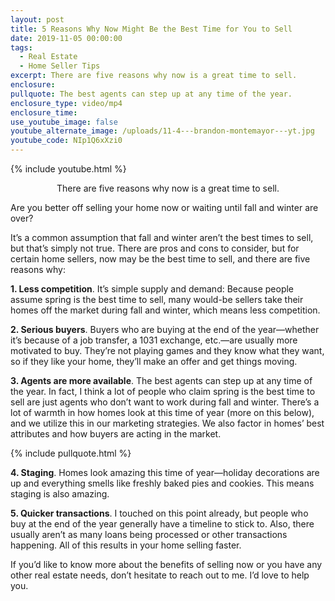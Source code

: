 ```yaml
---
layout: post
title: 5 Reasons Why Now Might Be the Best Time for You to Sell
date: 2019-11-05 00:00:00
tags:
  - Real Estate
  - Home Seller Tips
excerpt: There are five reasons why now is a great time to sell.
enclosure:
pullquote: The best agents can step up at any time of the year.
enclosure_type: video/mp4
enclosure_time:
use_youtube_image: false
youtube_alternate_image: /uploads/11-4---brandon-montemayor---yt.jpg
youtube_code: NIp1Q6xXzi0
---
```


{% include youtube.html %}

<center>There are five reasons why now is a great time to sell.</center>

Are you better off selling your home now or waiting until fall and winter are over?

It’s a common assumption that fall and winter aren’t the best times to sell, but that’s simply not true. There are pros and cons to consider, but for certain home sellers, now may be the best time to sell, and there are five reasons why:

**1\. Less competition**. It’s simple supply and demand: Because people assume spring is the best time to sell, many would-be sellers take their homes off the market during fall and winter, which means less competition.

**2\. Serious buyers**. Buyers who are buying at the end of the year—whether it’s because of a job transfer, a 1031 exchange, etc.—are usually more motivated to buy. They’re not playing games and they know what they want, so if they like your home, they’ll make an offer and get things moving.

**3\. Agents are more available**. The best agents can step up at any time of the year. In fact, I think a lot of people who claim spring is the best time to sell are just agents who don’t want to work during fall and winter. There’s a lot of warmth in how homes look at this time of year (more on this below), and we utilize this in our marketing strategies. We also factor in homes’ best attributes and how buyers are acting in the market.

{% include pullquote.html %}

**4\. Staging**. Homes look amazing this time of year—holiday decorations are up and everything smells like freshly baked pies and cookies. This means staging is also amazing.

**5\. Quicker transactions**. I touched on this point already, but people who buy at the end of the year generally have a timeline to stick to. Also, there usually aren’t as many loans being processed or other transactions happening. All of this results in your home selling faster.

If you’d like to know more about the benefits of selling now or you have any other real estate needs, don’t hesitate to reach out to me. I’d love to help you.